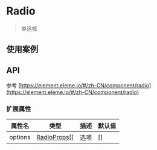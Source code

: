 # Radio

> 单选框

## 使用案例

<dumi-previewer demoPath="guide/radio/base" />

## API

参考 [https://element.eleme.io/#/zh-CN/component/radio](https://element.eleme.io/#/zh-CN/component/radio)

### 扩展属性

| 属性名  | 类型                                                                              | 描述 | 默认值 |
| ------- | --------------------------------------------------------------------------------- | ---- | ------ |
| options | [RadioProps](https://element.eleme.io/#/zh-CN/component/radio#radio-attributes)[] | 选项 | []     |

